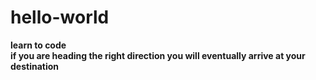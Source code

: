 # hello-world
<b>learn to code<b>
<br> if you are heading the right direction you will eventually arrive at your destination
<a ref="google.com">
